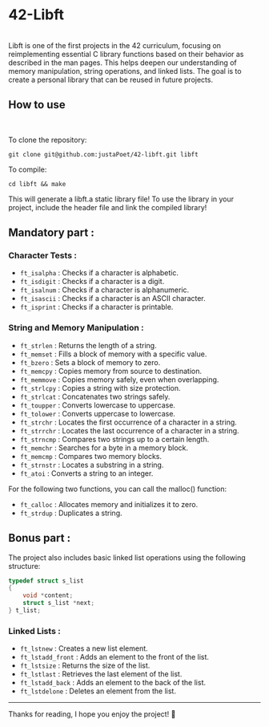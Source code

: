 # 42-Libft
<br>
Libft is one of the first projects in the 42 curriculum, focusing on reimplementing essential C library functions based on their behavior as described in the man pages. This helps deepen our understanding of memory manipulation, string operations, and linked lists. The goal is to create a personal library that can be reused in future projects.
<br>

## How to use
<br>

To clone the repository:
```
git clone git@github.com:justaPoet/42-libft.git libft
```

To compile:
```
cd libft && make
```
This will generate a libft.a static library file!
To use the library in your project, include the header file and link the compiled library!

## Mandatory part :
### Character Tests :
- `ft_isalpha` : Checks if a character is alphabetic.
- `ft_isdigit` : Checks if a character is a digit.
- `ft_isalnum` : Checks if a character is alphanumeric.
- `ft_isascii` : Checks if a character is an ASCII character.
- `ft_isprint` : Checks if a character is printable.

### String and Memory Manipulation :
- `ft_strlen` : Returns the length of a string.
- `ft_memset` : Fills a block of memory with a specific value.
- `ft_bzero` : Sets a block of memory to zero.
- `ft_memcpy` : Copies memory from source to destination.
- `ft_memmove` : Copies memory safely, even when overlapping.
- `ft_strlcpy` : Copies a string with size protection.
- `ft_strlcat` : Concatenates two strings safely.
- `ft_toupper` : Converts lowercase to uppercase.
- `ft_tolower` : Converts uppercase to lowercase.
- `ft_strchr` : Locates the first occurrence of a character in a string.
- `ft_strrchr` : Locates the last occurrence of a character in a string.
- `ft_strncmp` : Compares two strings up to a certain length.
- `ft_memchr` : Searches for a byte in a memory block.
- `ft_memcmp` : Compares two memory blocks.
- `ft_strnstr` : Locates a substring in a string.
- `ft_atoi` : Converts a string to an integer.

For the following two functions, you can call the malloc() function:
- `ft_calloc` : Allocates memory and initializes it to zero.
- `ft_strdup` : Duplicates a string.

## Bonus part :

The project also includes basic linked list operations using the following structure:

```c
typedef struct s_list
{
    void *content;
    struct s_list *next;
} t_list;
```

### Linked Lists :
- `ft_lstnew` : Creates a new list element.
- `ft_lstadd_front` : Adds an element to the front of the list.
- `ft_lstsize` : Returns the size of the list.
- `ft_lstlast` : Retrieves the last element of the list.
- `ft_lstadd_back` : Adds an element to the back of the list.
- `ft_lstdelone` : Deletes an element from the list.

---

Thanks for reading, I hope you enjoy the project!  🚀

